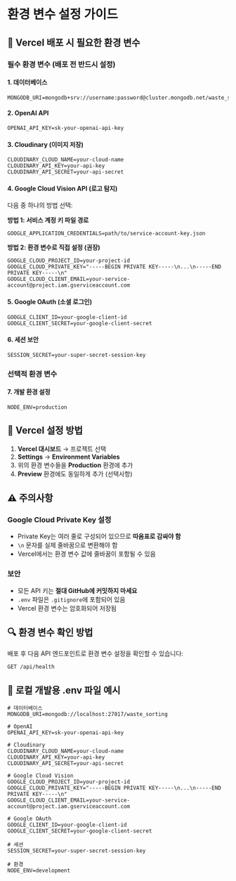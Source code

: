 # 환경 변수 설정 가이드

## 🔧 Vercel 배포 시 필요한 환경 변수

### 필수 환경 변수 (배포 전 반드시 설정)

#### 1. 데이터베이스
```
MONGODB_URI=mongodb+srv://username:password@cluster.mongodb.net/waste_sorting
```

#### 2. OpenAI API
```
OPENAI_API_KEY=sk-your-openai-api-key
```

#### 3. Cloudinary (이미지 저장)
```
CLOUDINARY_CLOUD_NAME=your-cloud-name
CLOUDINARY_API_KEY=your-api-key
CLOUDINARY_API_SECRET=your-api-secret
```

#### 4. Google Cloud Vision API (로고 탐지)
다음 중 하나의 방법 선택:

**방법 1: 서비스 계정 키 파일 경로**
```
GOOGLE_APPLICATION_CREDENTIALS=path/to/service-account-key.json
```

**방법 2: 환경 변수로 직접 설정 (권장)**
```
GOOGLE_CLOUD_PROJECT_ID=your-project-id
GOOGLE_CLOUD_PRIVATE_KEY="-----BEGIN PRIVATE KEY-----\n...\n-----END PRIVATE KEY-----\n"
GOOGLE_CLOUD_CLIENT_EMAIL=your-service-account@project.iam.gserviceaccount.com
```

#### 5. Google OAuth (소셜 로그인)
```
GOOGLE_CLIENT_ID=your-google-client-id
GOOGLE_CLIENT_SECRET=your-google-client-secret
```

#### 6. 세션 보안
```
SESSION_SECRET=your-super-secret-session-key
```

### 선택적 환경 변수

#### 7. 개발 환경 설정
```
NODE_ENV=production
```

## 🚀 Vercel 설정 방법

1. **Vercel 대시보드** → 프로젝트 선택
2. **Settings** → **Environment Variables**
3. 위의 환경 변수들을 **Production** 환경에 추가
4. **Preview** 환경에도 동일하게 추가 (선택사항)

## ⚠️ 주의사항

### Google Cloud Private Key 설정
- Private Key는 여러 줄로 구성되어 있으므로 **따옴표로 감싸야 함**
- `\n` 문자를 실제 줄바꿈으로 변환해야 함
- Vercel에서는 환경 변수 값에 줄바꿈이 포함될 수 있음

### 보안
- 모든 API 키는 **절대 GitHub에 커밋하지 마세요**
- `.env` 파일은 `.gitignore`에 포함되어 있음
- Vercel 환경 변수는 암호화되어 저장됨

## 🔍 환경 변수 확인 방법

배포 후 다음 API 엔드포인트로 환경 변수 설정을 확인할 수 있습니다:

```
GET /api/health
```

## 📝 로컬 개발용 .env 파일 예시

```env
# 데이터베이스
MONGODB_URI=mongodb://localhost:27017/waste_sorting

# OpenAI
OPENAI_API_KEY=sk-your-openai-api-key

# Cloudinary
CLOUDINARY_CLOUD_NAME=your-cloud-name
CLOUDINARY_API_KEY=your-api-key
CLOUDINARY_API_SECRET=your-api-secret

# Google Cloud Vision
GOOGLE_CLOUD_PROJECT_ID=your-project-id
GOOGLE_CLOUD_PRIVATE_KEY="-----BEGIN PRIVATE KEY-----\n...\n-----END PRIVATE KEY-----\n"
GOOGLE_CLOUD_CLIENT_EMAIL=your-service-account@project.iam.gserviceaccount.com

# Google OAuth
GOOGLE_CLIENT_ID=your-google-client-id
GOOGLE_CLIENT_SECRET=your-google-client-secret

# 세션
SESSION_SECRET=your-super-secret-session-key

# 환경
NODE_ENV=development
``` 